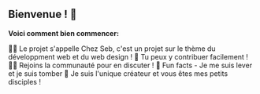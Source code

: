 ## Bienvenue ! 👋



**Voici comment bien commencer:**

🙋‍♀️ Le projet s'appelle Chez Seb, c'est un projet sur le thème du développment web et du web design !
🌈 Tu peux y contribuer facilement !
👩‍💻 Rejoins la communauté pour en discuter !
🍿 Fun facts - Je me suis lever et je suis tomber
🧙 Je suis l'unique créateur et vous êtes mes petits disciples !

